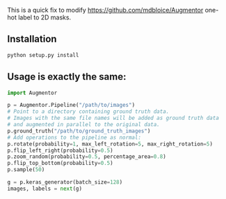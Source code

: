 This is a quick fix to modify https://github.com/mdbloice/Augmentor one-hot label to 2D masks.

## Installation
```python
python setup.py install
```

## Usage is exactly the same:

```python
import Augmentor

p = Augmentor.Pipeline("/path/to/images")
# Point to a directory containing ground truth data.
# Images with the same file names will be added as ground truth data
# and augmented in parallel to the original data.
p.ground_truth("/path/to/ground_truth_images")
# Add operations to the pipeline as normal:
p.rotate(probability=1, max_left_rotation=5, max_right_rotation=5)
p.flip_left_right(probability=0.5)
p.zoom_random(probability=0.5, percentage_area=0.8)
p.flip_top_bottom(probability=0.5)
p.sample(50)

g = p.keras_generator(batch_size=128)
images, labels = next(g)
```
